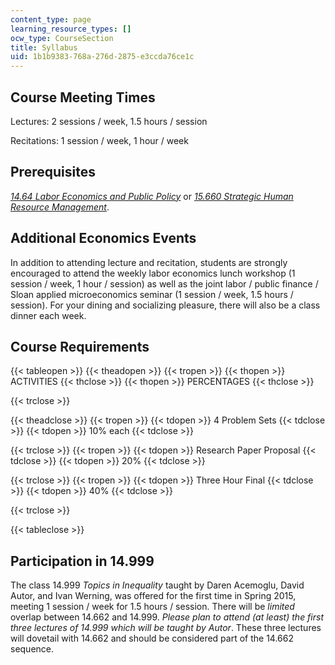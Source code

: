 ```yaml
---
content_type: page
learning_resource_types: []
ocw_type: CourseSection
title: Syllabus
uid: 1b1b9383-768a-276d-2875-e3ccda76ce1c
---
```


Course Meeting Times
--------------------

Lectures: 2 sessions / week, 1.5 hours / session

Recitations: 1 session / week, 1 hour / week

Prerequisites
-------------

[_14.64_ _Labor Economics and Public Policy_](/courses/14-64-labor-economics-and-public-policy-fall-2009) or [_15.660_ _Strategic Human Resource Management_](/courses/15-660-strategic-hr-management-spring-2003).

Additional Economics Events
---------------------------

In addition to attending lecture and recitation, students are strongly encouraged to attend the weekly labor economics lunch workshop (1 session / week, 1 hour / session) as well as the joint labor / public finance / Sloan applied microeconomics seminar (1 session / week, 1.5 hours / session). For your dining and socializing pleasure, there will also be a class dinner each week.

Course Requirements
-------------------

{{< tableopen >}}
{{< theadopen >}}
{{< tropen >}}
{{< thopen >}}
ACTIVITIES
{{< thclose >}}
{{< thopen >}}
PERCENTAGES
{{< thclose >}}

{{< trclose >}}

{{< theadclose >}}
{{< tropen >}}
{{< tdopen >}}
4 Problem Sets
{{< tdclose >}}
{{< tdopen >}}
10% each
{{< tdclose >}}

{{< trclose >}}
{{< tropen >}}
{{< tdopen >}}
Research Paper Proposal
{{< tdclose >}}
{{< tdopen >}}
20%
{{< tdclose >}}

{{< trclose >}}
{{< tropen >}}
{{< tdopen >}}
Three Hour Final
{{< tdclose >}}
{{< tdopen >}}
40%
{{< tdclose >}}

{{< trclose >}}

{{< tableclose >}}

Participation in 14.999
-----------------------

The class 14.999 _Topics in Inequality_ taught by Daren Acemoglu, David Autor, and Ivan Werning, was offered for the first time in Spring 2015, meeting 1 session / week for 1.5 hours / session. There will be _limited_ overlap between 14.662 and 14.999. _Please plan to attend (at least) the first three lectures of 14.999 which will be taught by Autor_. These three lectures will dovetail with 14.662 and should be considered part of the 14.662 sequence.